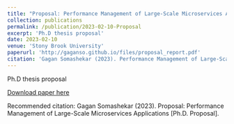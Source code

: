 ```yaml
---
title: "Proposal: Performance Management of Large-Scale Microservices Applications  "
collection: publications
permalink: /publication/2023-02-10-Proposal
excerpt: 'Ph.D thesis proposal'
date: 2023-02-10
venue: 'Stony Brook University'
paperurl: 'http://gaganso.github.io/files/proposal_report.pdf'
citation: 'Gagan Somashekar (2023). Performance Management of Large-Scale Microservices Applications[Ph.D. Proposal].'
---
```

Ph.D thesis proposal

[Download paper here](http://gaganso.github.io/files/proposal_report.pdf)

Recommended citation: Gagan Somashekar (2023). Proposal: Performance Management of Large-Scale Microservices Applications [Ph.D. Proposal].
